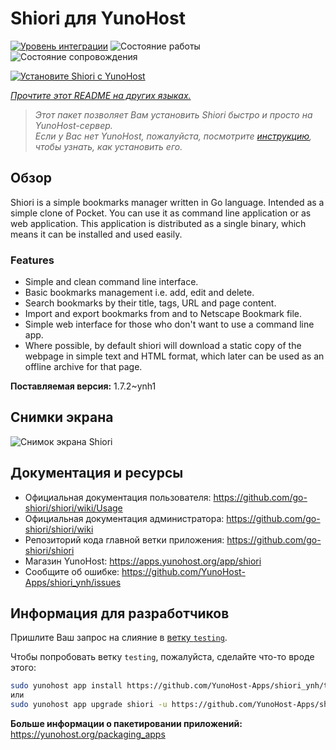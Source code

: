 <!--
Важно: этот README был автоматически сгенерирован <https://github.com/YunoHost/apps/tree/master/tools/readme_generator>
Он НЕ ДОЛЖЕН редактироваться вручную.
-->

# Shiori для YunoHost

[![Уровень интеграции](https://apps.yunohost.org/badge/integration/shiori)](https://ci-apps.yunohost.org/ci/apps/shiori/)
![Состояние работы](https://apps.yunohost.org/badge/state/shiori)
![Состояние сопровождения](https://apps.yunohost.org/badge/maintained/shiori)

[![Установите Shiori с YunoHost](https://install-app.yunohost.org/install-with-yunohost.svg)](https://install-app.yunohost.org/?app=shiori)

*[Прочтите этот README на других языках.](./ALL_README.md)*

> *Этот пакет позволяет Вам установить Shiori быстро и просто на YunoHost-сервер.*  
> *Если у Вас нет YunoHost, пожалуйста, посмотрите [инструкцию](https://yunohost.org/install), чтобы узнать, как установить его.*

## Обзор

Shiori is a simple bookmarks manager written in Go language. Intended as a simple clone of Pocket. You can use it as command line application or as web application. This application is distributed as a single binary, which means it can be installed and used easily.

### Features

- Simple and clean command line interface.
- Basic bookmarks management i.e. add, edit and delete.
- Search bookmarks by their title, tags, URL and page content.
- Import and export bookmarks from and to Netscape Bookmark file.
- Simple web interface for those who don't want to use a command line app.
- Where possible, by default shiori will download a static copy of the webpage in simple text and HTML format, which later can be used as an offline archive for that page.


**Поставляемая версия:** 1.7.2~ynh1

## Снимки экрана

![Снимок экрана Shiori](./doc/screenshots/screenshot.png)

## Документация и ресурсы

- Официальная документация пользователя: <https://github.com/go-shiori/shiori/wiki/Usage>
- Официальная документация администратора: <https://github.com/go-shiori/shiori/wiki>
- Репозиторий кода главной ветки приложения: <https://github.com/go-shiori/shiori>
- Магазин YunoHost: <https://apps.yunohost.org/app/shiori>
- Сообщите об ошибке: <https://github.com/YunoHost-Apps/shiori_ynh/issues>

## Информация для разработчиков

Пришлите Ваш запрос на слияние в [ветку `testing`](https://github.com/YunoHost-Apps/shiori_ynh/tree/testing).

Чтобы попробовать ветку `testing`, пожалуйста, сделайте что-то вроде этого:

```bash
sudo yunohost app install https://github.com/YunoHost-Apps/shiori_ynh/tree/testing --debug
или
sudo yunohost app upgrade shiori -u https://github.com/YunoHost-Apps/shiori_ynh/tree/testing --debug
```

**Больше информации о пакетировании приложений:** <https://yunohost.org/packaging_apps>

